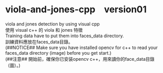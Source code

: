 # viola-and-jones-cpp　version01
viola and jones detection by using visual cpp<br/>
使用 visual c++ 的 viola 和 jones 特徵<br/>
Training data have to put them into faces_data directory.<br/>
訓練資料應放在faces_data目錄。<br/>
(##NOTICE## Make sure you have installed opencv for c++ to read your faces_data directory (image) before you get start.)<br/>
(##注意## 開始前，確保你已安装opencv c++，用來讀你的face_data目錄（圖）。)
